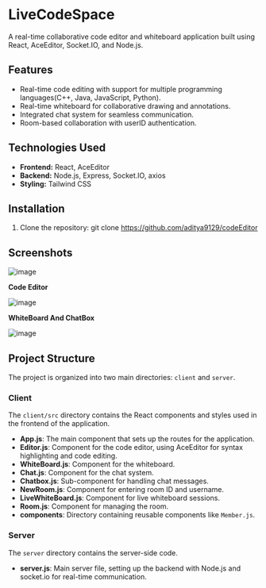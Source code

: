 # LiveCodeSpace

A real-time collaborative code editor and whiteboard application built using React, AceEditor, Socket.IO, and Node.js.

## Features

- Real-time code editing with support for multiple programming languages(C++, Java, JavaScript, Python).
- Real-time whiteboard for collaborative drawing and annotations.
- Integrated chat system for seamless communication.
- Room-based collaboration with userID authentication.

## Technologies Used

- **Frontend:** React, AceEditor
- **Backend:** Node.js, Express, Socket.IO, axios
- **Styling:** Tailwind CSS

## Installation

1. Clone the repository:
   git clone https://github.com/aditya9129/codeEditor

## Screenshots

![image](https://github.com/user-attachments/assets/9119b930-0f53-4aa1-9d01-8699bf90a32d)

**Code Editor**

![image](https://github.com/user-attachments/assets/1c0a2573-57ce-4e33-b244-249ae8a9259e)

**WhiteBoard And ChatBox**

![image](https://github.com/user-attachments/assets/586bc2e3-0b34-4c11-a3f6-645791f3cf7f)


## Project Structure

The project is organized into two main directories: `client` and `server`.

### Client

The `client/src` directory contains the React components and styles used in the frontend of the application.

- **App.js**: The main component that sets up the routes for the application.
- **Editor.js**: Component for the code editor, using AceEditor for syntax highlighting and code editing.
- **WhiteBoard.js**: Component for the whiteboard.
- **Chat.js**: Component for the chat system.
- **Chatbox.js**: Sub-component for handling chat messages.
- **NewRoom.js**: Component for entering room ID and username.
- **LiveWhiteBoard.js**: Component for live whiteboard sessions.
- **Room.js**: Component for managing the room.
- **components**: Directory containing reusable components like `Member.js`.

### Server

The `server` directory contains the server-side code.

- **server.js**: Main server file, setting up the backend with Node.js and socket.io for real-time communication.

